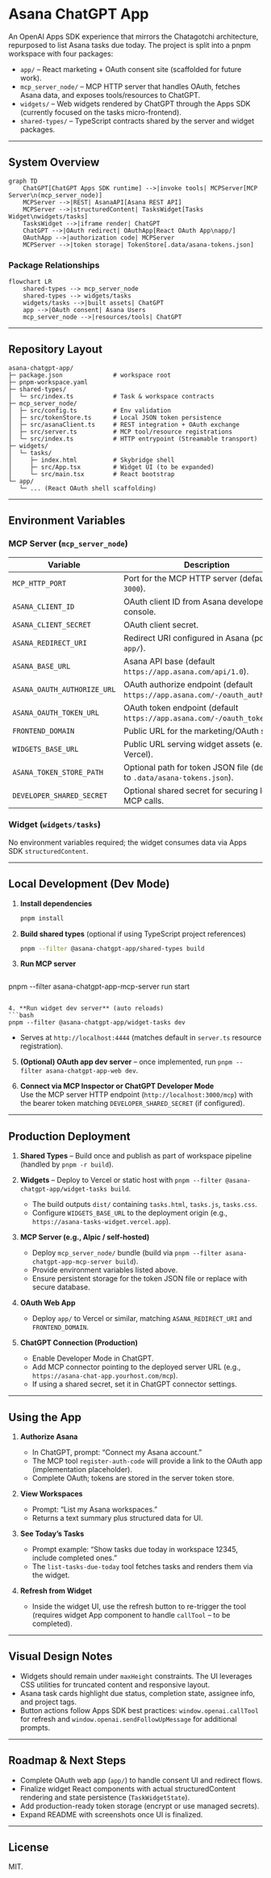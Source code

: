 # Asana ChatGPT App

An OpenAI Apps SDK experience that mirrors the Chatagotchi architecture, repurposed to list Asana tasks due today. The project is split into a pnpm workspace with four packages:

- `app/` – React marketing + OAuth consent site (scaffolded for future work).
- `mcp_server_node/` – MCP HTTP server that handles OAuth, fetches Asana data, and exposes tools/resources to ChatGPT.
- `widgets/` – Web widgets rendered by ChatGPT through the Apps SDK (currently focused on the tasks micro-frontend).
- `shared-types/` – TypeScript contracts shared by the server and widget packages.

---

## System Overview

```mermaid
graph TD
    ChatGPT[ChatGPT Apps SDK runtime] -->|invoke tools| MCPServer[MCP Server\n(mcp_server_node)]
    MCPServer -->|REST| AsanaAPI[Asana REST API]
    MCPServer -->|structuredContent| TasksWidget[Tasks Widget\nwidgets/tasks]
    TasksWidget -->|iframe render| ChatGPT
    ChatGPT -->|OAuth redirect| OAuthApp[React OAuth App\napp/]
    OAuthApp -->|authorization code| MCPServer
    MCPServer -->|token storage| TokenStore[.data/asana-tokens.json]
```

### Package Relationships

```mermaid
flowchart LR
    shared-types --> mcp_server_node
    shared-types --> widgets/tasks
    widgets/tasks -->|built assets| ChatGPT
    app -->|OAuth consent| Asana Users
    mcp_server_node -->|resources/tools| ChatGPT
```

---

## Repository Layout

```
asana-chatgpt-app/
├─ package.json              # workspace root
├─ pnpm-workspace.yaml
├─ shared-types/
│  └─ src/index.ts           # Task & workspace contracts
├─ mcp_server_node/
│  ├─ src/config.ts          # Env validation
│  ├─ src/tokenStore.ts      # Local JSON token persistence
│  ├─ src/asanaClient.ts     # REST integration + OAuth exchange
│  ├─ src/server.ts          # MCP tool/resource registrations
│  └─ src/index.ts           # HTTP entrypoint (Streamable transport)
├─ widgets/
│  └─ tasks/
│     ├─ index.html          # Skybridge shell
│     ├─ src/App.tsx         # Widget UI (to be expanded)
│     └─ src/main.tsx        # React bootstrap
└─ app/
   └─ ... (React OAuth shell scaffolding)
```

---

## Environment Variables

### MCP Server (`mcp_server_node`)

| Variable | Description |
| --- | --- |
| `MCP_HTTP_PORT` | Port for the MCP HTTP server (default `3000`). |
| `ASANA_CLIENT_ID` | OAuth client ID from Asana developer console. |
| `ASANA_CLIENT_SECRET` | OAuth client secret. |
| `ASANA_REDIRECT_URI` | Redirect URI configured in Asana (points to `app/`). |
| `ASANA_BASE_URL` | Asana API base (default `https://app.asana.com/api/1.0`). |
| `ASANA_OAUTH_AUTHORIZE_URL` | OAuth authorize endpoint (default `https://app.asana.com/-/oauth_authorize`). |
| `ASANA_OAUTH_TOKEN_URL` | OAuth token endpoint (default `https://app.asana.com/-/oauth_token`). |
| `FRONTEND_DOMAIN` | Public URL for the marketing/OAuth site. |
| `WIDGETS_BASE_URL` | Public URL serving widget assets (e.g., Vercel). |
| `ASANA_TOKEN_STORE_PATH` | Optional path for token JSON file (defaults to `.data/asana-tokens.json`). |
| `DEVELOPER_SHARED_SECRET` | Optional shared secret for securing local MCP calls. |

### Widget (`widgets/tasks`)

No environment variables required; the widget consumes data via Apps SDK `structuredContent`.

---

## Local Development (Dev Mode)

1. **Install dependencies**  
   ```bash
   pnpm install
   ```

2. **Build shared types** (optional if using TypeScript project references)  
   ```bash
   pnpm --filter @asana-chatgpt-app/shared-types build
   ```

3. **Run MCP server**  
   ```bash
  pnpm --filter asana-chatgpt-app-mcp-server run start
   ```  

4. **Run widget dev server** (auto reloads)  
   ```bash
   pnpm --filter @asana-chatgpt-app/widget-tasks dev
   ```  
   - Serves at `http://localhost:4444` (matches default in `server.ts` resource registration).

5. **(Optional) OAuth app dev server** – once implemented, run `pnpm --filter asana-chatgpt-app-web dev`.

6. **Connect via MCP Inspector or ChatGPT Developer Mode**  
   Use the MCP server HTTP endpoint (`http://localhost:3000/mcp`) with the bearer token matching `DEVELOPER_SHARED_SECRET` (if configured).

---

## Production Deployment

1. **Shared Types** – Build once and publish as part of workspace pipeline (handled by `pnpm -r build`).

2. **Widgets** – Deploy to Vercel or static host with `pnpm --filter @asana-chatgpt-app/widget-tasks build`.  
   - The build outputs `dist/` containing `tasks.html`, `tasks.js`, `tasks.css`.  
   - Configure `WIDGETS_BASE_URL` to the deployment origin (e.g., `https://asana-tasks-widget.vercel.app`).

3. **MCP Server (e.g., Alpic / self-hosted)**  
   - Deploy `mcp_server_node/` bundle (build via `pnpm --filter asana-chatgpt-app-mcp-server build`).  
   - Provide environment variables listed above.  
   - Ensure persistent storage for the token JSON file or replace with secure database.

4. **OAuth Web App**  
   - Deploy `app/` to Vercel or similar, matching `ASANA_REDIRECT_URI` and `FRONTEND_DOMAIN`.

5. **ChatGPT Connection (Production)**  
   - Enable Developer Mode in ChatGPT.  
   - Add MCP connector pointing to the deployed server URL (e.g., `https://asana-chat-app.yourhost.com/mcp`).  
   - If using a shared secret, set it in ChatGPT connector settings.

---

## Using the App

1. **Authorize Asana**  
   - In ChatGPT, prompt: “Connect my Asana account.”  
   - The MCP tool `register-auth-code` will provide a link to the OAuth app (implementation placeholder).  
   - Complete OAuth; tokens are stored in the server token store.

2. **View Workspaces**  
   - Prompt: “List my Asana workspaces.”  
   - Returns a text summary plus structured data for UI.

3. **See Today’s Tasks**  
   - Prompt example: “Show tasks due today in workspace 12345, include completed ones.”  
   - The `list-tasks-due-today` tool fetches tasks and renders them via the widget.

4. **Refresh from Widget**  
   - Inside the widget UI, use the refresh button to re-trigger the tool (requires widget App component to handle `callTool` – to be completed).

---

## Visual Design Notes

- Widgets should remain under `maxHeight` constraints. The UI leverages CSS utilities for truncated content and responsive layout.
- Asana task cards highlight due status, completion state, assignee info, and project tags.
- Button actions follow Apps SDK best practices: `window.openai.callTool` for refresh and `window.openai.sendFollowUpMessage` for additional prompts.

---

## Roadmap & Next Steps

- Complete OAuth web app (`app/`) to handle consent UI and redirect flows.
- Finalize widget React components with actual structuredContent rendering and state persistence (`TaskWidgetState`).
- Add production-ready token storage (encrypt or use managed secrets).
- Expand README with screenshots once UI is finalized.

---

## License

MIT.